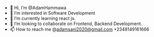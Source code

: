 - 👋 Hi, I’m @AdamHammawa
- 👀 I’m interested in Software Development
- 🌱 I’m currently learning react js.
- 💞️ I’m looking to collaborate on Frontend, Backend Development. 
- 📫 How to reach me @adamsani2020@gmail.com +2348149161666

<!---
AdamHammawa/AdamHammawa is a ✨ special ✨ repository because its `README.md` (this file) appears on your GitHub profile.
You can click the Preview link to take a look at your changes.
--->
